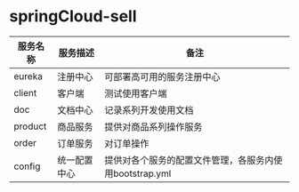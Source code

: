 # springCloud-sell


| 服务名称 |服务描述  | 备注 |
| --- | --- | --- |
| eureka | 注册中心 | 可部署高可用的服务注册中心 |
| client | 客户端 | 测试使用客户端 |
| doc | 文档中心 | 记录系列开发使用文档 |
| product | 商品服务 | 提供对商品系列操作服务 |
| order | 订单服务 | 对订单操作 |
| config | 统一配置中心 | 提供对各个服务的配置文件管理，各服务内使用bootstrap.yml |